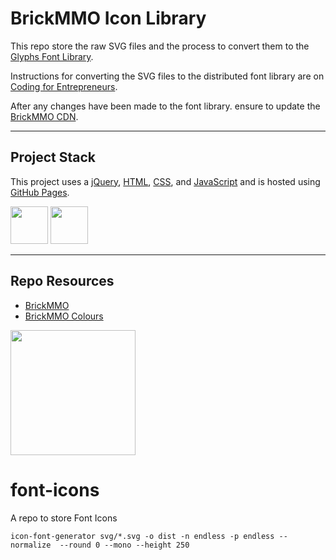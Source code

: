 # BrickMMO Icon Library

This repo store the raw SVG files and the process to convert them to the [Glyphs Font Library](https://glyphs.brickmmo.com/). 

Instructions for converting the SVG files to the distributed font library are on [Coding for Entrepreneurs](https://www.codingforentrepreneurs.com/blog/svg-icons-to-css-webfonts-to-cdn).

After any changes have been made to the font library. ensure to update the [BrickMMO CDN](https://cdn.brickmmo.com).

---

## Project Stack

This project uses a [jQuery](https://jquery.com/), [HTML](https://developer.mozilla.org/en-US/docs/Web/HTML), [CSS](https://developer.mozilla.org/en-US/docs/Web/CSS), and [JavaScript](https://developer.mozilla.org/en-US/docs/Web/JavaScript) and is hosted using [GitHub Pages](https://pages.github.com/).

<img src="https://console.codeadam.ca/api/image/node" width="60"> <img src="https://console.codeadam.ca/api/image/npm" width="60"> 

---

## Repo Resources

* [BrickMMO](https://www.brickmmo.com/)
* [BrickMMO Colours](https://colours.brickmmo.com/)

<a href="https://brickmmo.com">
<img src="https://cdn.brickmmo.com/images@1.0.0/brickmmo-logo-coloured-horizontal.png" width="200">
</a>

# font-icons
A repo to store Font Icons





```
icon-font-generator svg/*.svg -o dist -n endless -p endless --normalize  --round 0 --mono --height 250
```
